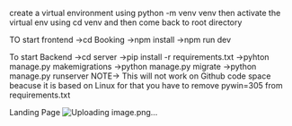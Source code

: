 create a virtual environment using python -m venv venv 
then activate the virtual env using cd venv and then come back to root directory 

TO start frontend 
->cd Booking 
->npm install
->npm run dev

To start Backend
->cd server
->pip install -r requirements.txt
->pyhton manage.py makemigrations
->python manage.py migrate
->python manage.py runserver
NOTE-> This will not work on Github code space beacuse it is based on Linux for that you have to remove pywin=305 from requirements.txt

Landing Page 
![Uploading image.png…]()
